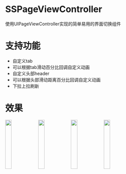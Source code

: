 # SSPageViewController
使用UIPageViewController实现的简单易用的界面切换组件
# 支持功能
- 自定义tab
- 可以根据tab滑动百分比回调自定义动画
- 自定义头部header
- 可以根据头部滑动距离百分比回调自定义动画
- 下拉上拉刷新
# 效果
<img src="https://github.com/namesubai/SSPageViewController/blob/main/默认tab.gif" width = 20% height = 20% />
<img src="https://github.com/namesubai/SSPageViewController/blob/main/自定义tab.gif" width = 20% height = 20% />
<img src="https://github.com/namesubai/SSProgressHUDDemo/blob/main/上下拉刷新.gif" width = 20% height = 20% />
<img src="https://github.com/namesubai/SSProgressHUDDemo/blob/main/头部图片放大.gif" width = 20% height = 20% />

